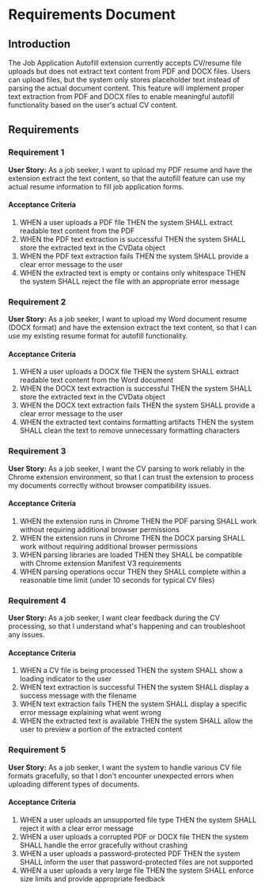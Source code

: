 # Requirements Document

## Introduction

The Job Application Autofill extension currently accepts CV/resume file uploads but does not extract text content from PDF and DOCX files. Users can upload files, but the system only stores placeholder text instead of parsing the actual document content. This feature will implement proper text extraction from PDF and DOCX files to enable meaningful autofill functionality based on the user's actual CV content.

## Requirements

### Requirement 1

**User Story:** As a job seeker, I want to upload my PDF resume and have the extension extract the text content, so that the autofill feature can use my actual resume information to fill job application forms.

#### Acceptance Criteria

1. WHEN a user uploads a PDF file THEN the system SHALL extract readable text content from the PDF
2. WHEN the PDF text extraction is successful THEN the system SHALL store the extracted text in the CVData object
3. WHEN the PDF text extraction fails THEN the system SHALL provide a clear error message to the user
4. WHEN the extracted text is empty or contains only whitespace THEN the system SHALL reject the file with an appropriate error message

### Requirement 2

**User Story:** As a job seeker, I want to upload my Word document resume (DOCX format) and have the extension extract the text content, so that I can use my existing resume format for autofill functionality.

#### Acceptance Criteria

1. WHEN a user uploads a DOCX file THEN the system SHALL extract readable text content from the Word document
2. WHEN the DOCX text extraction is successful THEN the system SHALL store the extracted text in the CVData object
3. WHEN the DOCX text extraction fails THEN the system SHALL provide a clear error message to the user
4. WHEN the extracted text contains formatting artifacts THEN the system SHALL clean the text to remove unnecessary formatting characters

### Requirement 3

**User Story:** As a job seeker, I want the CV parsing to work reliably in the Chrome extension environment, so that I can trust the extension to process my documents correctly without browser compatibility issues.

#### Acceptance Criteria

1. WHEN the extension runs in Chrome THEN the PDF parsing SHALL work without requiring additional browser permissions
2. WHEN the extension runs in Chrome THEN the DOCX parsing SHALL work without requiring additional browser permissions
3. WHEN parsing libraries are loaded THEN they SHALL be compatible with Chrome extension Manifest V3 requirements
4. WHEN parsing operations occur THEN they SHALL complete within a reasonable time limit (under 10 seconds for typical CV files)

### Requirement 4

**User Story:** As a job seeker, I want clear feedback during the CV processing, so that I understand what's happening and can troubleshoot any issues.

#### Acceptance Criteria

1. WHEN a CV file is being processed THEN the system SHALL show a loading indicator to the user
2. WHEN text extraction is successful THEN the system SHALL display a success message with the filename
3. WHEN text extraction fails THEN the system SHALL display a specific error message explaining what went wrong
4. WHEN the extracted text is available THEN the system SHALL allow the user to preview a portion of the extracted content

### Requirement 5

**User Story:** As a job seeker, I want the system to handle various CV file formats gracefully, so that I don't encounter unexpected errors when uploading different types of documents.

#### Acceptance Criteria

1. WHEN a user uploads an unsupported file type THEN the system SHALL reject it with a clear error message
2. WHEN a user uploads a corrupted PDF or DOCX file THEN the system SHALL handle the error gracefully without crashing
3. WHEN a user uploads a password-protected PDF THEN the system SHALL inform the user that password-protected files are not supported
4. WHEN a user uploads a very large file THEN the system SHALL enforce size limits and provide appropriate feedback